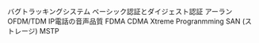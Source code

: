 バグトラッキングシステム
ベーシック認証とダイジェスト認証
アーラン
OFDM/TDM
IP電話の音声品質
FDMA CDMA
Xtreme Progranmming
SAN (ストレージ)
MSTP
